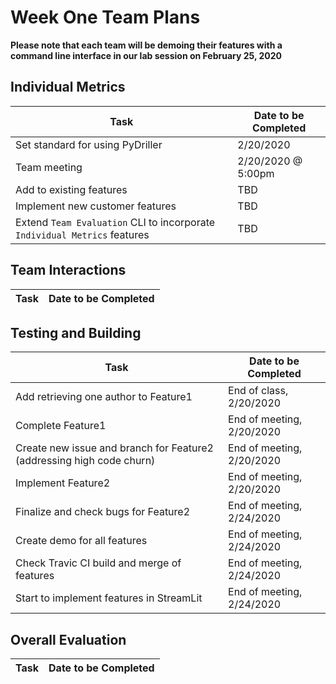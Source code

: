 # Week One Team Plans

**Please note that each team will be demoing their features with a command line interface in our lab session on February 25, 2020**

## Individual Metrics

Task | Date to be Completed
-----| --------------------
Set standard for using PyDriller | 2/20/2020
Team meeting | 2/20/2020 @ 5:00pm
Add to existing features | TBD
Implement new customer features | TBD
Extend `Team Evaluation` CLI to incorporate `Individual Metrics` features | TBD

## Team Interactions

Task | Date to be Completed
-----| --------------------


## Testing and Building

Task | Date to be Completed
-----| --------------------
Add retrieving one author to Feature1 | End of class, 2/20/2020
Complete Feature1 | End of meeting, 2/20/2020
Create new issue and branch for Feature2 (addressing high code churn) | End of meeting, 2/20/2020
Implement Feature2 | End of meeting, 2/20/2020
Finalize and check bugs for Feature2 | End of meeting, 2/24/2020
Create demo for all features | End of meeting, 2/24/2020
Check Travic CI build and merge of features | End of meeting, 2/24/2020
Start to implement features in StreamLit | End of meeting, 2/24/2020

## Overall Evaluation

Task | Date to be Completed
-----| --------------------
